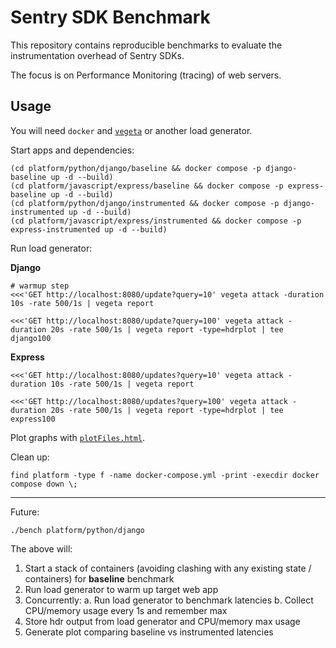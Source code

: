 # Sentry SDK Benchmark

This repository contains reproducible benchmarks to evaluate the instrumentation overhead of Sentry SDKs.

The focus is on Performance Monitoring (tracing) of web servers.

## Usage

You will need `docker` and [`vegeta`](https://github.com/tsenart/vegeta) or another load generator.

Start apps and dependencies:

```
(cd platform/python/django/baseline && docker compose -p django-baseline up -d --build)
(cd platform/javascript/express/baseline && docker compose -p express-baseline up -d --build)
(cd platform/python/django/instrumented && docker compose -p django-instrumented up -d --build)
(cd platform/javascript/express/instrumented && docker compose -p express-instrumented up -d --build)
```

Run load generator:

**Django**

```
# warmup step
<<<'GET http://localhost:8080/update?query=10' vegeta attack -duration 10s -rate 500/1s | vegeta report

<<<'GET http://localhost:8080/update?query=100' vegeta attack -duration 20s -rate 500/1s | vegeta report -type=hdrplot | tee django100
```

**Express**

```
<<<'GET http://localhost:8080/updates?query=10' vegeta attack -duration 10s -rate 500/1s | vegeta report

<<<'GET http://localhost:8080/updates?query=100' vegeta attack -duration 20s -rate 500/1s | vegeta report -type=hdrplot | tee express100
```

Plot graphs with [`plotFiles.html`](plotFiles.html).
<!--
https://hdrhistogram.github.io/HdrHistogram/plotFiles.html
-->

Clean up:

```
find platform -type f -name docker-compose.yml -print -execdir docker compose down \;
```

---

Future:

```
./bench platform/python/django
```

The above will:

1. Start a stack of containers (avoiding clashing with any existing state / containers) for **baseline** benchmark
2. Run load generator to warm up target web app
3. Concurrently:
    a. Run load generator to benchmark latencies
    b. Collect CPU/memory usage every 1s and remember max
4. Store hdr output from load generator and CPU/memory max usage
5. Generate plot comparing baseline vs instrumented latencies
